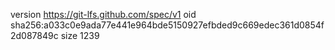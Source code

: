 version https://git-lfs.github.com/spec/v1
oid sha256:a033c0e9ada77e441e964bde5150927efbded9c669edec361d0854f2d087849c
size 1239
